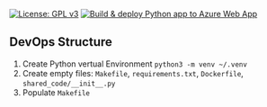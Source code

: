 [![License: GPL v3](https://img.shields.io/badge/License-GPLv3-blue.svg)](https://www.gnu.org/licenses/gpl-3.0)
[![Build & deploy Python app to Azure Web App](https://github.com/tribp/solar-forecast-api/actions/workflows/dev_solar-forecast-api-dev.yml/badge.svg?branch=dev)](https://github.com/tribp/solar-forecast-api/actions/workflows/dev_solar-forecast-api-dev.yml)

## DevOps Structure

1. Create Python vertual Environment `python3 -m venv ~/.venv`
2. Create empty files: `Makefile`, `requirements.txt`, `Dockerfile`, `shared_code/__init__.py`
3. Populate `Makefile`

